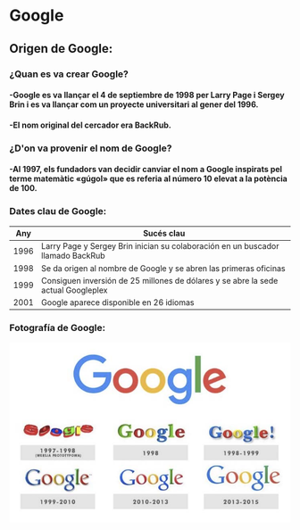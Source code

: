 # Google

## Origen de Google:

### ¿Quan es va crear Google?
#### -Google es va llançar el 4 de septiembre de 1998 per Larry Page i Sergey Brin i es va llançar com un proyecte universitari al gener del 1996.
#### -El nom original del cercador era BackRub.

### ¿D'on va provenir el nom de Google?
#### -Al 1997, els fundadors van decidir canviar el nom a Google inspirats pel terme matemàtic «gúgol» que es referia al número 10 elevat a la potència de 100.

### Dates clau de Google:
|Any |Sucés clau |
|:------------:|------------|
|1996 |Larry Page y Sergey Brin inician su colaboración en un buscador llamado BackRub |
|1998 |Se da origen al nombre de Google y se abren las primeras oficinas |
|1999 |Consiguen inversión de 25 millones de dólares y se abre la sede actual Googleplex |
|2001 |Google aparece disponible en 26 idiomas |

### Fotografía de Google:
![Origen de Google](https://github.com/AlejandroSanchezSMX2/SMX2-M8UF1A1-HistoriaWeb-1998-Google-Alejandro/blob/main/google.jpg "Origen de Google")



